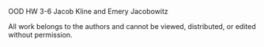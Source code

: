 OOD HW 3-6
Jacob Kline and Emery Jacobowitz

All work belongs to the authors and cannot be viewed, distributed, or edited without permission.